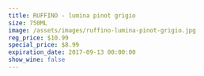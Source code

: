 ```yaml
---
title: RUFFINO - lumina pinot grigio
size: 750ML
image: /assets/images/ruffino-lumina-pinot-grigio.jpg
reg_price: $10.99
special_price: $8.99
expiration_date: 2017-09-13 00:00:00
show_wine: false
---
```



